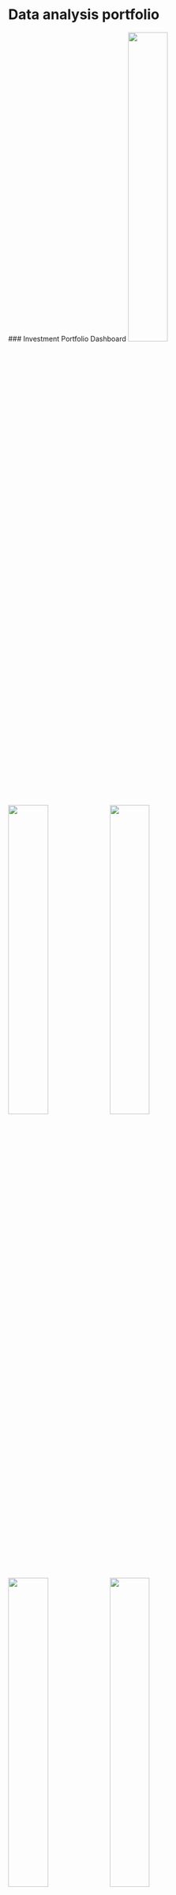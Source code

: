 # Data analysis portfolio


<p float="left">
  ### Investment Portfolio Dashboard
  <img src="https://user-images.githubusercontent.com/97033400/153880925-a2f6164a-4784-4a24-ad1a-8a00cc984a64.jpg" width="40%"/>
  <img src="https://user-images.githubusercontent.com/97033400/153874747-f435b1ac-c2c0-4007-8826-783fb2232115.jpg" width="40%"/>
  <img src="https://user-images.githubusercontent.com/97033400/153876107-da01c55f-bfa0-42a9-8f7d-b11062c6fba4.jpg" width="40%"/> 
  <img src="https://user-images.githubusercontent.com/97033400/153877515-6e775609-617e-450c-a04c-bc3ff01bad92.jpg" width="40%"/>
  <img src="https://user-images.githubusercontent.com/97033400/153877494-dfa7ad3e-b176-41d9-9145-4e7c9db9629f.jpg" width="40%"/>
  <img src="https://user-images.githubusercontent.com/97033400/153879839-c2ccf054-ced2-4092-940a-00dfb8d61c5a.jpg" width="40%"/>
  <img src="https://user-images.githubusercontent.com/97033400/153879945-7d4580ee-ab42-4763-8607-e92d93c00a6d.jpg" width="40%"/>
  <img src="https://user-images.githubusercontent.com/97033400/153879957-60aca26d-a679-4a12-bca7-b3b80041f13f.jpg" width="40%"/>
  <img src="https://user-images.githubusercontent.com/97033400/153879974-0f817132-20c7-4c46-9002-240852c9f915.jpg" width="40%"/>
  <img src="https://user-images.githubusercontent.com/97033400/153879989-3f372a67-5325-448f-b5f6-6ceebb2f360f.jpg" width="40%"/>
  <img src="https://user-images.githubusercontent.com/97033400/153886191-10d2d978-7bfa-4a61-b523-d604989d9667.jpg" width="40%"/>
  <img src="https://user-images.githubusercontent.com/97033400/153895458-3e8ff249-6872-4133-b5e8-e8da3140f0f4.jpg" width="40%"/>
  <img src="https://user-images.githubusercontent.com/97033400/153895484-96c1bcad-ac05-48f0-949f-57e456e580df.jpg" width="40%"/>
  <img src="https://user-images.githubusercontent.com/97033400/153895513-52997fa7-7839-486c-909b-801a0f461888.jpg" width="40%"/>
  <img src="https://user-images.githubusercontent.com/97033400/153895521-b20234b6-f3ff-4195-90d5-81582e829f3b.jpg" width="40%"/>
  <img src="https://user-images.githubusercontent.com/97033400/153895536-58da15dc-7d70-4833-a8a8-f836ead8feb0.jpg" width="40%"/>
  
</p>
